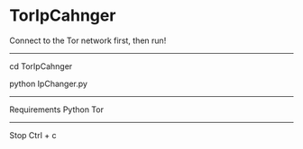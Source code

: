 # TorIpCahnger
Connect to the Tor network first, then run!
____________
cd TorIpCahnger
   
python IpChanger.py
____________
Requirements
Python
Tor
____________
Stop Ctrl + c
